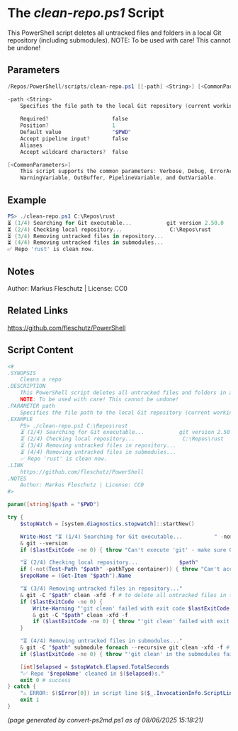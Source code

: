 The *clean-repo.ps1* Script
===========================

This PowerShell script deletes all untracked files and folders in a local Git repository (including submodules).
NOTE: To be used with care! This cannot be undone!

Parameters
----------
```powershell
/Repos/PowerShell/scripts/clean-repo.ps1 [[-path] <String>] [<CommonParameters>]

-path <String>
    Specifies the file path to the local Git repository (current working directory by default)
    
    Required?                    false
    Position?                    1
    Default value                "$PWD"
    Accept pipeline input?       false
    Aliases                      
    Accept wildcard characters?  false

[<CommonParameters>]
    This script supports the common parameters: Verbose, Debug, ErrorAction, ErrorVariable, WarningAction, 
    WarningVariable, OutBuffer, PipelineVariable, and OutVariable.
```

Example
-------
```powershell
PS> ./clean-repo.ps1 C:\Repos\rust
⏳ (1/4) Searching for Git executable...           git version 2.50.0
⏳ (2/4) Checking local repository...        	   C:\Repos\rust
⏳ (3/4) Removing untracked files in repository...
⏳ (4/4) Removing untracked files in submodules...
✅ Repo 'rust' is clean now.

```

Notes
-----
Author: Markus Fleschutz | License: CC0

Related Links
-------------
https://github.com/fleschutz/PowerShell

Script Content
--------------
```powershell
<#
.SYNOPSIS
	Cleans a repo
.DESCRIPTION
	This PowerShell script deletes all untracked files and folders in a local Git repository (including submodules).
	NOTE: To be used with care! This cannot be undone!
.PARAMETER path
	Specifies the file path to the local Git repository (current working directory by default)
.EXAMPLE
	PS> ./clean-repo.ps1 C:\Repos\rust
	⏳ (1/4) Searching for Git executable...           git version 2.50.0
	⏳ (2/4) Checking local repository...        	   C:\Repos\rust
	⏳ (3/4) Removing untracked files in repository...
	⏳ (4/4) Removing untracked files in submodules...
	✅ Repo 'rust' is clean now.
.LINK
	https://github.com/fleschutz/PowerShell
.NOTES
	Author: Markus Fleschutz | License: CC0
#>

param([string]$path = "$PWD")

try {
	$stopWatch = [system.diagnostics.stopwatch]::startNew()

	Write-Host "⏳ (1/4) Searching for Git executable...          " -noNewline
	& git --version
	if ($lastExitCode -ne 0) { throw "Can't execute 'git' - make sure Git is installed and available" }

	"⏳ (2/4) Checking local repository...             $path"
	if (-not(Test-Path "$path" -pathType container)) { throw "Can't access repo folder '$path' - maybe a typo or missing folder permissions?" }
	$repoName = (Get-Item "$path").Name

	"⏳ (3/4) Removing untracked files in repository..."
	& git -C "$path" clean -xfd -f # to delete all untracked files in the main repo
	if ($lastExitCode -ne 0) {
		Write-Warning "'git clean' failed with exit code $lastExitCode, retrying once..."
		& git -C "$path" clean -xfd -f 
		if ($lastExitCode -ne 0) { throw "'git clean' failed with exit code $lastExitCode" }
	}

	"⏳ (4/4) Removing untracked files in submodules..."
	& git -C "$path" submodule foreach --recursive git clean -xfd -f # to delete all untracked files in the submodules
	if ($lastExitCode -ne 0) { throw "'git clean' in the submodules failed with exit code $lastExitCode" }

	[int]$elapsed = $stopWatch.Elapsed.TotalSeconds
	"✅ Repo '$repoName' cleaned in $($elapsed)s."
	exit 0 # success
} catch {
	"⚠️ ERROR: $($Error[0]) in script line $($_.InvocationInfo.ScriptLineNumber)."
	exit 1
}
```

*(page generated by convert-ps2md.ps1 as of 08/06/2025 15:18:21)*
